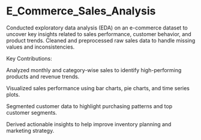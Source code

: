# E_Commerce_Sales_Analysis
Conducted exploratory data analysis (EDA) on an e-commerce dataset to uncover key insights related to sales performance, customer behavior, and product trends. Cleaned and preprocessed raw sales data to handle missing values and inconsistencies.

Key Contributions:

Analyzed monthly and category-wise sales to identify high-performing products and revenue trends.

Visualized sales performance using bar charts, pie charts, and time series plots.

Segmented customer data to highlight purchasing patterns and top customer segments.

Derived actionable insights to help improve inventory planning and marketing strategy.
